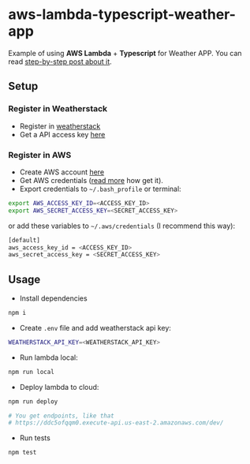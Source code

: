 # aws-lambda-typescript-weather-app

Example of using **AWS Lambda** + **Typescript** for Weather APP. You can read [step-by-step post about it](https://amorgunov.com/posts/2020-05-03-using-aws-lambda-with-typescript/).

## Setup

### Register in Weatherstack

- Register in [weatherstack](https://weatherstack.com/)
- Get a API access key [here](https://weatherstack.com/dashboard)

### Register in AWS

- Create AWS account [here](http://aws.amazon.com/)
- Get AWS credentials ([read more](https://serverless.com/framework/docs/providers/aws/guide/credentials/) how get it).
- Export credentials to `~/.bash_profile` or terminal:

```bash
export AWS_ACCESS_KEY_ID=<ACCESS_KEY_ID>
export AWS_SECRET_ACCESS_KEY=<SECRET_ACCESS_KEY>
```

or add these variables to `~/.aws/credentials` (I recommend this way):

```bash
[default]
aws_access_key_id = <ACCESS_KEY_ID>
aws_secret_access_key = <SECRET_ACCESS_KEY>
```

## Usage

- Install dependencies

```bash
npm i
```

- Create `.env` file and add weatherstack api key:

```bash
WEATHERSTACK_API_KEY=<WEATHERSTACK_API_KEY>
```

- Run lambda local:

```bash
npm run local
```

- Deploy lambda to cloud:

```bash
npm run deploy

# You get endpoints, like that
# https://ddc5ofqqm0.execute-api.us-east-2.amazonaws.com/dev/
```

- Run tests

```bash
npm test
```

